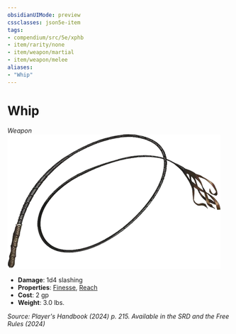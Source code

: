 ```yaml
---
obsidianUIMode: preview
cssclasses: json5e-item
tags:
- compendium/src/5e/xphb
- item/rarity/none
- item/weapon/martial
- item/weapon/melee
aliases: 
- "Whip"
---
```

# Whip
*Weapon*  
![](/3-Mechanics/CLI/items/img/whip.webp#right)

- **Damage**: 1d4 slashing
- **Properties**: [Finesse](item-properties.md#Finesse), [Reach](item-properties.md#Reach)
- **Cost**: 2 gp
- **Weight**: 3.0 lbs.

*Source: Player's Handbook (2024) p. 215. Available in the <span title='Systems Reference Document (5.2)'>SRD</span> and the Free Rules (2024)*